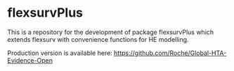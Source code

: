
# flexsurvPlus

This is a repository for the development of package flexsurvPlus which extends flexsurv with convenience functions for HE modelling.

Production version is available here: https://github.com/Roche/Global-HTA-Evidence-Open
